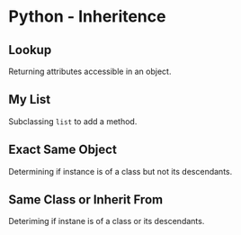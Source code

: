 # Python - Inheritence

## Lookup
Returning attributes accessible in an object.

## My List
Subclassing `list` to add a method.

## Exact Same Object
Determining if instance is of a class but not its descendants.

## Same Class or Inherit From
Deteriming if instane is of a class or its descendants.
